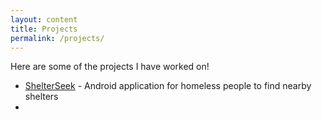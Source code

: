 ```yaml
---
layout: content
title: Projects
permalink: /projects/
---
```


Here are some of the projects I have worked on!

- [ShelterSeek](https://github.com/ajaydeepsingh/cs2340) - Android application for homeless people to find nearby shelters
- 



